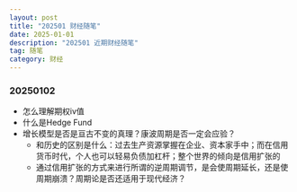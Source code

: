 ```yaml
---
layout: post
title: "202501 财经随笔"
date: 2025-01-01
description: "202501 近期财经随笔"
tag: 随笔
category: 财经
---
```


### 20250102



+ 怎么理解期权iv值
+ 什么是Hedge Fund
+ 增长模型是否是亘古不变的真理？康波周期是否一定会应验？
    - 和历史的区别是什么：过去生产资源掌握在企业、资本家手中；而在信用货币时代，个人也可以轻易负债加杠杆；整个世界的倾向是信用扩张的
    - 通过信用扩张的方式来进行所谓的逆周期调节，是会使周期延长，还是使周期崩溃？周期论是否还适用于现代经济？
